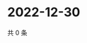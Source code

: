 # 2022-12-30

共 0 条

<!-- BEGIN WEIBO -->
<!-- 最后更新时间 Fri Dec 30 2022 06:12:56 GMT+0800 (China Standard Time) -->

<!-- END WEIBO -->

